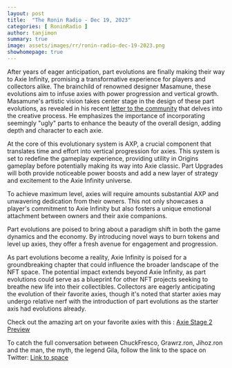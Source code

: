 ```yaml
---
layout: post
title:  "The Ronin Radio - Dec 19, 2023"
categories: [ RoninRadio ]
author: tanjimon
summary: true
image: assets/images/rr/ronin-radio-dec-19-2023.png
showhomepage: true
---
```



After years of eager anticipation, part evolutions are finally making their way to Axie Infinity, promising a transformative experience for players and collectors alike. The brainchild of renowned designer Masamune, these evolutions aim to infuse axies with power progression and vertical growth.
Masamune's artistic vision takes center stage in the design of these part evolutions, as revealed in his recent  <a href="https://blog.axieinfinity.com/p/dear-lunacia">letter to the community</a>  that delves into the creative process. He emphasizes the importance of incorporating seemingly "ugly" parts to enhance the beauty of the overall design, adding depth and character to each axie.

At the core of this evolutionary system is AXP, a crucial component that translates time and effort into vertical progression for axies. This system is set to redefine the gameplay experience, providing utility in Origins gameplay before potentially making its way into Axie classic. Part Upgrades will both provide noticeable power boosts and add a new layer of strategy and excitement to the Axie Infinity universe.

To achieve maximum level, axies will require amounts substantial AXP and unwavering dedication from their owners. This not only showcases a player's commitment to Axie Infinity but also fosters a unique emotional attachment between owners and their axie companions.

Part evolutions are poised to bring about a paradigm shift in both the game dynamics and the economy. By introducing novel ways to burn tokens and level up axies, they offer a fresh avenue for engagement and progression. 

As part evolutions become a reality, Axie Infinity is poised for a groundbreaking chapter that could influence the broader landscape of the NFT space.  The potential impact extends beyond Axie Infinity, as part evolutions could serve as a blueprint for other NFT projects seeking to breathe new life into their collectibles. Collectors are eagerly anticipating the evolution of their favorite axies, though it's noted that starter axies may undergo relative nerf with the introduction of part evolutions as the starter axis had evolutions already.

Check out the amazing art on your favorite axies with this :  <a href="https://kendama.vercel.app/axie-stage-preview">Axie Stage 2 Preview</a>

To catch the full conversation between ChuckFresco, Grawrz.ron, Jihoz.ron and the man, the myth, the legend Gila, follow the link to the space on Twitter:  <a href="https://twitter.com/i/spaces/1mrGmyDLrMWGy?s=20">Link to space</a>


